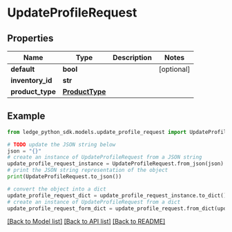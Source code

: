 # UpdateProfileRequest


## Properties

Name | Type | Description | Notes
------------ | ------------- | ------------- | -------------
**default** | **bool** |  | [optional] 
**inventory_id** | **str** |  | 
**product_type** | [**ProductType**](ProductType.md) |  | 

## Example

```python
from ledge_python_sdk.models.update_profile_request import UpdateProfileRequest

# TODO update the JSON string below
json = "{}"
# create an instance of UpdateProfileRequest from a JSON string
update_profile_request_instance = UpdateProfileRequest.from_json(json)
# print the JSON string representation of the object
print(UpdateProfileRequest.to_json())

# convert the object into a dict
update_profile_request_dict = update_profile_request_instance.to_dict()
# create an instance of UpdateProfileRequest from a dict
update_profile_request_form_dict = update_profile_request.from_dict(update_profile_request_dict)
```
[[Back to Model list]](../README.md#documentation-for-models) [[Back to API list]](../README.md#documentation-for-api-endpoints) [[Back to README]](../README.md)


